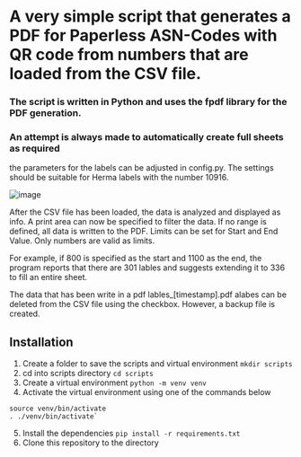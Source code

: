 # A very simple script that generates a PDF for Paperless ASN-Codes with QR code from numbers that are loaded from the CSV file.

### The script is written in Python and uses the fpdf library for the PDF generation.
### An attempt is always made to automatically create full sheets as required

the parameters for the labels can be adjusted in config.py.
The settings should be suitable for Herma labels with the number 10916.


![image](https://github.com/user-attachments/assets/acd627b9-557c-4287-b997-8e995289e309)

After the CSV file has been loaded, the data is analyzed and displayed as info.
A print area can now be specified to filter the data.
If no range is defined, all data is written to the PDF.
Limits can be set for Start and End Value.
Only numbers are valid as limits.

For example, if 800 is specified as the start and 1100 as the end, 
the program reports that there are 301 lables and suggests extending it to 336 to fill an entire sheet.

The data that has been write in a pdf lables_[timestamp].pdf alabes can be deleted from the CSV file using the checkbox.
However, a backup file is created.

## Installation

1. Create a folder to save the scripts and virtual environment `mkdir scripts`
2. cd into scripts directory `cd scripts`
3. Create a virtual environment `python -m venv venv`
4. Activate the virtual environment using one of the commands below

```
source venv/bin/activate
. ./venv/bin/activate` 
```
5. Install the dependencies `pip install -r requirements.txt`
6. Clone this repository to the directory
   
   

